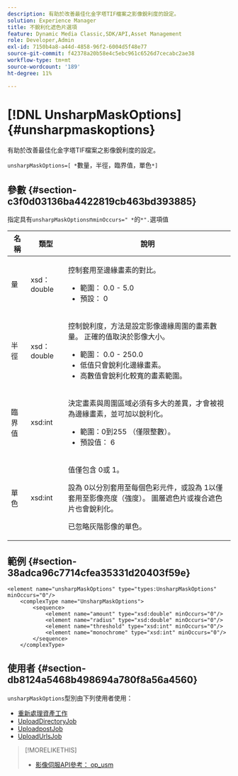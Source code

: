 ```yaml
---
description: 有助於改善最佳化金字塔TIF檔案之影像銳利度的設定。
solution: Experience Manager
title: 不銳利化遮色片選項
feature: Dynamic Media Classic,SDK/API,Asset Management
role: Developer,Admin
exl-id: 7150b4a8-a44d-4858-96f2-6004d5f48e77
source-git-commit: f42378a20b58e4c5ebc961c6526d7cecabc2ae38
workflow-type: tm+mt
source-wordcount: '189'
ht-degree: 11%

---
```


# [!DNL UnsharpMaskOptions]{#unsharpmaskoptions}

有助於改善最佳化金字塔TIF檔案之影像銳利度的設定。

`unsharpMaskOptions=[ *`數量，半徑，臨界值，單色`*]`

## 參數 {#section-c3f0d03136ba4422819cb463bd393885}

指定具有`unsharpMaskOptions`n`minOccurs=" *`的`*".`選項值

<table id="table_D1392963C5694969A9D546F82DB6F45C">
 <thead>
  <tr>
   <th colname="col1" class="entry"> 名稱 </th>
   <th colname="col2" class="entry"> 類型 </th>
   <th colname="col3" class="entry"> 說明 </th>
  </tr>
 </thead>
 <tbody>
  <tr>
   <td colname="col1"><span class="codeph"><span class="varname"> 量</span></span></td>
   <td colname="col2"><span class="codeph"> xsd：double</span></td>
   <td colname="col3"><p>控制套用至邊緣畫素的對比。 
     <ul id="ul_7AA17E354EE64BC4A5BEAE853FF17191">
      <li id="li_42FB21C7ED884E1DB03274130B8DCB10">範圍： 0.0 - 5.0 </li>
      <li id="li_E980CAA1A9C54D60A121F21C964820FF">預設： 0 </li>
     </ul></p></td>
  </tr>
  <tr>
   <td colname="col1"><span class="codeph"><span class="varname"> 半徑</span></span></td>
   <td colname="col2"><span class="codeph"> xsd：double</span></td>
   <td colname="col3"><p>控制銳利度，方法是設定影像邊緣周圍的畫素數量。 正確的值取決於影像大小。 
     <ul id="ul_D4391CD407DE4B48AF4523EBD85D0D40">
      <li id="li_8AEF11A489484EFD91416F8A03C4DB25">範圍： 0.0 - 250.0 </li>
      <li id="li_9F1D1B52AFBA46B8BDCDF99A21140002">低值只會銳利化邊緣畫素。 </li>
      <li id="li_7D9FD8AA4899404283D7AB596364A4AF">高數值會銳利化較寬的畫素範圍。 </li>
     </ul></p></td>
  </tr>
  <tr>
   <td colname="col1"><span class="codeph"><span class="varname"> 臨界值</span></span></td>
   <td colname="col2"><span class="codeph"> xsd:int</span></td>
   <td colname="col3"><p>決定畫素與周圍區域必須有多大的差異，才會被視為邊緣畫素，並可加以銳利化。 
     <ul id="ul_117E556E3ECF42CC878DD80D338D19CA">
      <li id="li_CFEE76DB78BF437E8463C9089486F8A6">範圍：0到255 （僅限整數）。 </li>
      <li id="li_77113DC2698A4D48B11288718766E6A2">預設值： 6 </li>
     </ul></p></td>
  </tr>
  <tr>
   <td colname="col1"><span class="codeph"><span class="varname"> 單色</span></span></td>
   <td colname="col2"><span class="codeph"> xsd:int</span></td>
   <td colname="col3"><p>值僅包含<span class="codeph"> 0</span>或<span class="codeph"> 1</span>。 </p><p>設為<span class="codeph"> 0</span>以分別套用至每個色彩元件，或設為<span class="codeph"> 1</span>以僅套用至影像亮度（強度）。 圖層遮色片或複合遮色片也會銳利化。 </p><p>已忽略灰階影像的<span class="codeph"><span class="varname">單色</span></span>。 </p></td>
  </tr>
 </tbody>
</table>

## 範例 {#section-38adca96c7714cfea35331d20403f59e}

```
<element name="unsharpMaskOptions" type="types:UnsharpMaskOptions" minOccurs="0"/>
    <complexType name="UnsharpMaskOptions">
        <sequence>
            <element name="amount" type="xsd:double" minOccurs="0"/>
            <element name="radius" type="xsd:double" minOccurs="0"/>
            <element name="threshold" type="xsd:int" minOccurs="0"/>
            <element name="monochrome" type="xsd:int" minOccurs="0"/>        
        </sequence>
    </complexType>
```

## 使用者 {#section-db8124a5468b498694a780f8a56a4560}

`unsharpMaskOptions`型別由下列使用者使用：

* [重新處理資產工作](../../types/c-data-types/r-reprocess-assets-job.md#reference-a303f7832ae44fdab1dca7cc8bef3fa3)
* [UploadDirectoryJob](../../types/c-data-types/r-upload-directory-job.md#reference-e707ebf53b074c49ad983d1886e0bbb6)
* [UploadpostJob](../../types/c-data-types/r-upload-post-job.md#reference-bca2339b593f4637a687c33937215ef4)
* [UploadUrlsJob](../../types/c-data-types/r-upload-urls-job.md#reference-8e9bc895268c4321b233dbeadc990398)

>[!MORELIKETHIS]
>
>* [影像伺服API參考： op_usm](https://experienceleague.adobe.com/docs/dynamic-media-developer-resources/image-serving-api/image-serving-api/http-protocol-reference/command-reference/r-op-usm.html)
